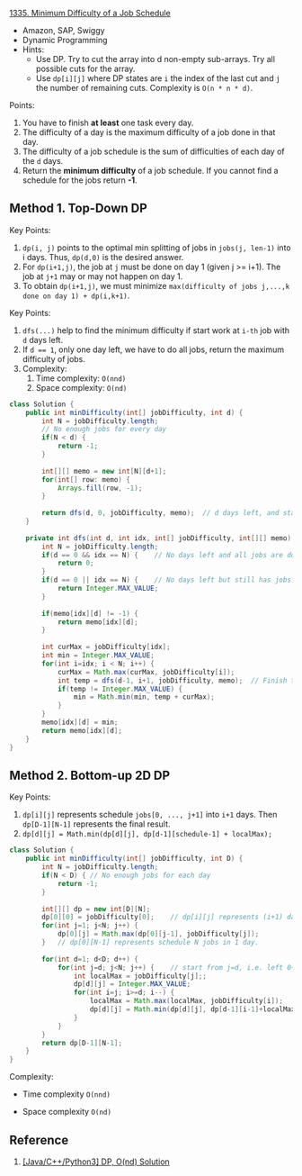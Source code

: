 [1335. Minimum Difficulty of a Job Schedule](https://leetcode.com/problems/minimum-difficulty-of-a-job-schedule/)

* Amazon, SAP, Swiggy
* Dynamic Programming
* Hints:
	* Use DP. Try to cut the array into d non-empty sub-arrays. Try all possible cuts for the array.
	* Use `dp[i][j]` where DP states are `i` the index of the last cut and `j` the number of 
	  remaining cuts. Complexity is `O(n * n * d)`.



Points:

1. You have to finish **at least** one task every day.
2. The difficulty of a day is the maximum difficulty of a job done in that day.
3. The difficulty of a job schedule is the sum of difficulties of each day of the `d` days.
4. Return the **minimum difficulty** of a job schedule. If you cannot find a schedule for the jobs return **-1**.



## Method 1. Top-Down DP

Key Points:

1. `dp(i, j)` points to the optimal min splitting of jobs in `jobs(j, len-1)` into i days. Thus, `dp(d,0)` is the desired answer.
2. For `dp(i+1,j)`, the job at `j` must be done on day 1 (given j >= i+1). The job at `j+1` may or may not happen on day 1.
3. To obtain `dp(i+1,j)`, we must minimize `max(difficulty of jobs j,...,k done on day 1) + dp(i,k+1)`.



Key Points:

1. `dfs(...)` help to find the minimum difficulty if start work at `i-th` job with `d` days left.
2. If `d == 1`, only one day left, we have to do all jobs, return the maximum difficulty of jobs.
3. Complexity:
   1. Time complexity: `O(nnd)`
   2. Space complexity: `O(nd)`

```java
class Solution {
    public int minDifficulty(int[] jobDifficulty, int d) {
        int N = jobDifficulty.length;
        // No enough jobs for every day
        if(N < d) {
            return -1;
        }
        
        int[][] memo = new int[N][d+1];
        for(int[] row: memo) {
            Arrays.fill(row, -1);
        }
        
        return dfs(d, 0, jobDifficulty, memo);  // d days left, and start with 0-th job
    }
    
    private int dfs(int d, int idx, int[] jobDifficulty, int[][] memo) {
        int N = jobDifficulty.length;
        if(d == 0 && idx == N) {    // No days left and all jobs are done.
            return 0;
        }
        if(d == 0 || idx == N) {    // No days left but still has jobs haven't finished yet, or has days left but no jobs
            return Integer.MAX_VALUE;
        }
        
        if(memo[idx][d] != -1) {
            return memo[idx][d];
        }
        
        int curMax = jobDifficulty[idx];
        int min = Integer.MAX_VALUE;
        for(int i=idx; i < N; i++) {
            curMax = Math.max(curMax, jobDifficulty[i]);
            int temp = dfs(d-1, i+1, jobDifficulty, memo);  // Finish the rest jobs in d-1 days.
            if(temp != Integer.MAX_VALUE) {
                min = Math.min(min, temp + curMax);
            }
        }
        memo[idx][d] = min;
        return memo[idx][d];
    }
}
```



## Method 2. Bottom-up 2D DP

Key Points:

1. `dp[i][j]` represents schedule `jobs[0, ..., j+1]` into `i+1` days. Then `dp[D-1][N-1]` represents the final result.
2. `dp[d][j] = Math.min(dp[d][j], dp[d-1][schedule-1] + localMax);`

```java
class Solution {
    public int minDifficulty(int[] jobDifficulty, int D) {
        int N = jobDifficulty.length;
        if(N < D) { // No enough jobs for each day
            return -1;
        }
        
        int[][] dp = new int[D][N];
        dp[0][0] = jobDifficulty[0];    // dp[i][j] represents (i+1) days, (j+1) jobs, i.e. schedule (j+1) jobs in (i+1) days
        for(int j=1; j<N; j++) {
            dp[0][j] = Math.max(dp[0][j-1], jobDifficulty[j]);
        }   // dp[0][N-1] represents schedule N jobs in 1 day.
        
        for(int d=1; d<D; d++) {
            for(int j=d; j<N; j++) {    // start from j=d, i.e. left 0~(d-1) for the first d days, dp[1][1], dp[1][2],...
                int localMax = jobDifficulty[j];;
                dp[d][j] = Integer.MAX_VALUE;
                for(int i=j; i>=d; i--) {
                    localMax = Math.max(localMax, jobDifficulty[i]);
                    dp[d][j] = Math.min(dp[d][j], dp[d-1][i-1]+localMax);
                }
            }
        }
        return dp[D-1][N-1];
    }
}
```

Complexity:

* Time complexity `O(nnd)`

* Space complexity `O(nd)` 



## Reference

1. [[Java/C++/Python3] DP, O(nd) Solution](https://leetcode.com/problems/minimum-difficulty-of-a-job-schedule/discuss/490316/JavaC%2B%2BPython3-DP-O(nd)-Solution)

